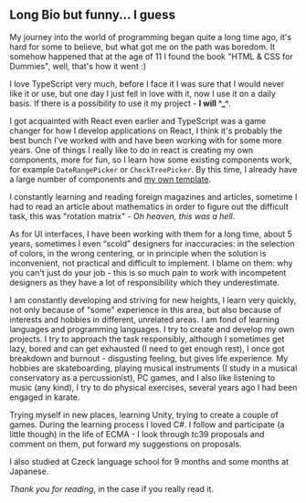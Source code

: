 ## Long Bio but funny... I guess

My journey into the world of programming began quite a long time ago, it's hard for some to believe, but what got me on the path was boredom. It somehow happened that at the age of 11 I found the book "HTML & CSS for Dummies", well, that's how it went :)

I love TypeScript very much, before I face it I was sure that I would never like it or use, but one day I just fell in love with it, now I use it on a daily basis. If there is a possibility to use it my project - **I will ^_^**.

I got acquainted with React even earlier and TypeScript was a game changer for how I develop applications on React, I think it's probably the best bunch I've worked with and have been working with for some more years. One of things I really like to do in react is creating my own components, more for fun, so I learn how some existing components work, for example `DateRangePicker` or `CheckTreePicker`. By this time, I already have a large number of components and [my own template](https://github.com/FrameMuse/react-template).

I constantly learning and reading foreign magazines and articles, sometime I had to read an article about
mathematics in order to figure out the difficult task, this was "rotation matrix" - _Oh heaven, this was a hell_.

As for UI interfaces, I have been working with them for a long time, about 5 years, sometimes I even “scold” designers for inaccuracies: in the selection of colors, in the wrong centering, or in principle when the solution is inconvenient, not practical and difficult to implement. I blame on them: why you can't just do your job - this is so much pain to work with incompetent designers as they have a lot of responsibility which they underestimate.

I am constantly developing and striving for new heights, I learn very quickly, not only because of "some" experience in this area, but also because of interests and hobbies in different, unrelated areas.
I am fond of learning languages and programming languages. I try to create and develop my
own projects. I try to approach the task responsibly, although I sometimes get lazy, bored and can get exhausted (I need to get enough rest), I once got breakdown and burnout - disgusting feeling, but gives life experience.
My hobbies are skateboarding, playing musical instruments (I study in a musical conservatory as a percussionist), PC games, and I also like listening to
music (any kind), I try to do physical exercises, several years ago I had been engaged in karate.

Trying myself in new places, learning Unity, trying to create a couple of games. During the learning process I loved C#.
I follow and participate (a little though) in the life of ECMA - I look through tc39 proposals and comment on them, put forward my suggestions on proposals.

I also studied at Czeck language school for 9 months and some months at Japanese.

_Thank you for reading_, in the case if you really read it.
